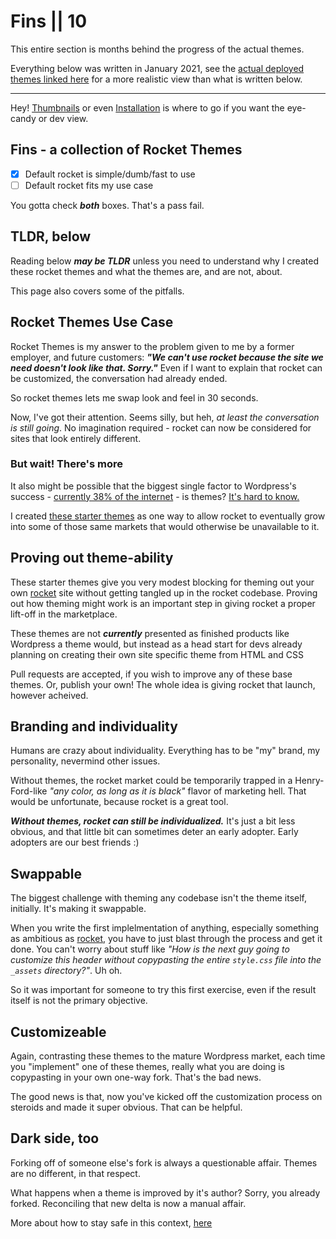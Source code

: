 # Fins || 10

This entire section is months behind the progress of the actual themes.

Everything below was written in January 2021, see the [actual deployed themes linked here](https://github.com/petecarapetyan/fins-rocket-themes#readme) for a more realistic view than what is written below.

---

Hey! [Thumbnails](/rocket-themes/all/thumbnails/) or even [Installation](/rocket-themes/all/installation/) is where to go if you want the eye-candy or dev view.

## Fins - a collection of Rocket Themes

- [x] Default rocket is simple/dumb/fast to use
- [ ] Default rocket fits my use case

You gotta check _**both**_ boxes. That's a pass fail.

## TLDR, below

Reading below _**may be TLDR**_ unless you need to understand why I created these rocket themes and what the themes are, and are not, about.

This page also covers some of the pitfalls.

## Rocket Themes Use Case

Rocket Themes is my answer to the problem given to me by a former employer, and future customers: _**"We can't use rocket because the site we need doesn't look like that. Sorry."**_ Even if I want to explain that rocket can be customized, the conversation had already ended.

So rocket themes lets me swap look and feel in 30 seconds. 

Now, I've got their attention. Seems silly, but heh, _at least the conversation is still going_. No imagination required - rocket can now be considered for sites that look entirely different.

### But wait! There's more

It also might be possible that the biggest single factor to Wordpress's success - [currently 38% of the internet](https://kinsta.com/wordpress-market-share/) - is themes? [It's hard to know.](https://en.wikipedia.org/wiki/WordPress#History) 

I created [these starter themes](/rocket-themes/all/thumbnails/) as one way to allow rocket to eventually grow into some of those same markets that would otherwise be unavailable to it.

## Proving out theme-ability

These starter themes give you very modest blocking for theming out your own [rocket](https://rocket.modern-web.dev/) site without getting tangled up in the rocket codebase. Proving out how theming might work is an important step in giving rocket a proper lift-off in the marketplace.

These themes are not _**currently**_ presented as finished products like Wordpress a theme would, but instead as a head start for devs already planning on creating their own site specific theme from HTML and CSS

Pull requests are accepted, if you wish to improve any of these base themes. Or, publish your own! The whole idea is giving rocket that launch, however acheived.

## Branding and individuality

Humans are crazy about individuality. Everything has to be "my" brand, my personality, nevermind other issues.

Without themes, the rocket market could be temporarily trapped in a Henry-Ford-like _"any color, as long as it is black"_ flavor of marketing hell. That would be unfortunate, because rocket is a great tool.

_**Without themes, rocket can still be individualized.**_ It's just a bit less obvious, and that little bit can sometimes deter an early adopter. Early adopters are our best friends :)

## Swappable

The biggest challenge with theming any codebase isn't the theme itself, initially. It's making it swappable.

When you write the first implelmentation of anything, especially something as ambitious as [rocket](https://rocket.modern-web.dev/), you have to just blast through the process and get it done. You can't worry about stuff like _"How is the next guy going to customize this header without copypasting the entire `style.css` file into the `_assets` directory?"_. Uh oh.

So it was important for someone to try this first exercise, even if the result itself is not the primary objective.

## Customizeable

Again, contrasting these themes to the mature Wordpress market, each time you "implement" one of these themes, really what you are doing is copypasting in your own one-way fork. That's the bad news.

The good news is that, now you've kicked off the customization process on steroids and made it super obvious. That can be helpful.

## Dark side, too

Forking off of someone else's fork is always a questionable affair. Themes are no different, in that respect.

What happens when a theme is improved by it's author? Sorry, you already forked. Reconciling that new delta is now a manual affair.

More about how to stay safe in this context, [here](/rocket-themes/all/3areas/#careful-delination-of-theme-vs-rocket-files)
